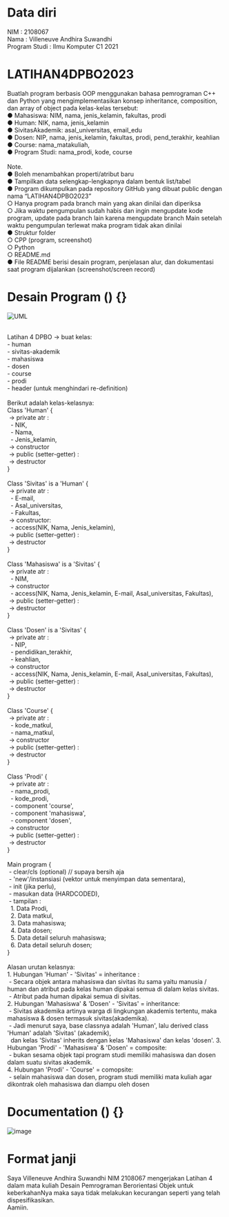 # Data diri
NIM               : 2108067<br />
Nama              : Villeneuve Andhira Suwandhi<br />
Program Studi     : Ilmu Komputer C1 2021<br />

# LATIHAN4DPBO2023
Buatlah program berbasis OOP menggunakan bahasa pemrograman C++ dan
Python yang mengimplementasikan konsep inheritance, composition, dan array of
object pada kelas-kelas tersebut:
<br />
●  Mahasiswa: NIM, nama, jenis_kelamin, fakultas, prodi<br />
● Human: NIK, nama, jenis_kelamin<br />
● SivitasAkademik: asal_universitas, email_edu<br />
● Dosen: NIP, nama, jenis_kelamin, fakultas, prodi, pend_terakhir, keahlian<br />
● Course: nama_matakuliah,<br />
● Program Studi: nama_prodi, kode, course<br />
<br />
Note.<br />
● Boleh menambahkan properti/atribut baru<br />
● Tampilkan data selengkap-lengkapnya dalam bentuk list/tabel<br />
● Program dikumpulkan pada repository GitHub yang dibuat public dengan nama
“LATIHAN4DPBO2023”<br />
○ Hanya program pada branch main yang akan dinilai dan diperiksa<br />
○ Jika waktu pengumpulan sudah habis dan ingin mengupdate kode program,
update pada branch lain karena mengupdate branch Main setelah waktu
pengumpulan terlewat maka program tidak akan dinilai<br />
● Struktur folder<br />
○ CPP (program, screenshot)<br />
○ Python<br />
○ README.md<br />
● File README berisi desain program, penjelasan alur, dan dokumentasi saat
program dijalankan (screenshot/screen record)<br />

# Desain Program () {}

![UML](https://user-images.githubusercontent.com/101118033/224547686-30ebeaab-4530-4c26-8c93-781eab519306.png)

<br />
Latihan 4 DPBO -> buat kelas:<br />
- human<br />
- sivitas-akademik<br />
- mahasiswa<br />
- dosen<br />
- course<br />
- prodi<br />
- header (untuk menghindari re-definition)<br />
<br />
Berikut adalah kelas-kelasnya:<br />
Class 'Human' {<br />
      &nbsp;-> private atr :<br />
            &nbsp;&nbsp;- NIK,<br />
            &nbsp;&nbsp;- Nama,<br />
            &nbsp;&nbsp;- Jenis_kelamin,<br />
      &nbsp;-> constructor<br />
      &nbsp;-> public (setter-getter) :<br />
      &nbsp;-> destructor<br />
}<br />
<br />
Class 'Sivitas' is a 'Human' {<br />
      &nbsp;-> private atr :<br />
            &nbsp;&nbsp;- E-mail,<br />
            &nbsp;&nbsp;- Asal_universitas,<br />
            &nbsp;&nbsp;- Fakultas,<br />
      &nbsp;-> constructor:<br />
            &nbsp;&nbsp;- access(NIK, Nama, Jenis_kelamin),<br />
      &nbsp;-> public (setter-getter) :<br />
      &nbsp;-> destructor<br />
}<br />
<br />
Class 'Mahasiswa' is a 'Sivitas' {<br />
      &nbsp;-> private atr :<br />
            &nbsp;&nbsp;- NIM,<br />
      &nbsp;-> constructor<br />
            &nbsp;&nbsp;- access(NIK, Nama, Jenis_kelamin, E-mail, Asal_universitas, Fakultas),<br />
      &nbsp;-> public (setter-getter) :<br />
      &nbsp;-> destructor<br />
}<br />
<br />
Class 'Dosen' is a 'Sivitas' {<br />
      &nbsp;-> private atr :<br />
            &nbsp;&nbsp;- NIP,<br />
            &nbsp;&nbsp;- pendidikan_terakhir,<br />
            &nbsp;&nbsp;- keahlian,<br />
      &nbsp;-> constructor<br />
            &nbsp;&nbsp;- access(NIK, Nama, Jenis_kelamin, E-mail, Asal_universitas, Fakultas),<br />
      &nbsp;-> public (setter-getter) :<br />
      &nbsp;-> destructor<br />
}<br />
<br />
Class 'Course' {<br />
      &nbsp;-> private atr :<br />
            &nbsp;&nbsp;- kode_matkul,<br />
            &nbsp;&nbsp;- nama_matkul,<br />
      &nbsp;-> constructor<br />
      &nbsp;-> public (setter-getter) :<br />
      &nbsp;-> destructor<br />
}<br />
<br />
Class 'Prodi' {<br />
      &nbsp;-> private atr :<br />
            &nbsp;&nbsp;- nama_prodi,<br />
            &nbsp;&nbsp;- kode_prodi,<br />
            &nbsp;&nbsp;- component 'course',<br />
            &nbsp;&nbsp;- component 'mahasiswa',<br />
            &nbsp;&nbsp;- component 'dosen',<br />
      &nbsp;-> constructor<br />
      &nbsp;-> public (setter-getter) :<br />
      &nbsp;-> destructor<br />
}<br />
<br />
Main program {<br />
      &nbsp;- clear/cls (optional) // supaya bersih aja<br />
      &nbsp;- 'new'/instansiasi (vektor untuk menyimpan data sementara),<br />
      &nbsp;- init (jika perlu),<br />
      &nbsp;- masukan data (HARDCODED),<br />
      &nbsp;- tampilan :<br />
            &nbsp;&nbsp;1. Data Prodi,<br />
            &nbsp;&nbsp;2. Data matkul,<br />
            &nbsp;&nbsp;3. Data mahasiswa;<br />
            &nbsp;&nbsp;4. Data dosen;<br />
            &nbsp;&nbsp;5. Data detail seluruh mahasiswa;<br />
            &nbsp;&nbsp;6. Data detail seluruh dosen;<br />
}<br />
<br />
Alasan urutan kelasnya:<br />
1. Hubungan 'Human' - 'Sivitas' = inheritance :<br />
      &nbsp;- Secara objek antara mahasiswa dan sivitas itu sama yaitu manusia / human dan atribut pada kelas human dipakai semua di dalam kelas sivitas.<br />
      &nbsp;- Atribut pada human dipakai semua di sivitas.<br />
2. Hubungan 'Mahasiswa' & 'Dosen' - 'Sivitas' = inheritance:<br />
      &nbsp;- Sivitas akademika artinya warga di lingkungan akademis tertentu, maka mahasiswa & dosen termasuk sivitas(akademika).<br />
      &nbsp;- Jadi menurut saya, base classnya adalah 'Human', lalu derived class 'Human' adalah 'Sivitas' (akademik),<br />
      &nbsp;&nbsp;dan kelas 'Sivitas' inherits dengan kelas 'Mahasiswa' dan kelas 'dosen'.
3. Hubungan 'Prodi' - 'Mahasiswa' & 'Dosen' = composite:<br />
      &nbsp;- bukan sesama objek tapi program studi memiliki mahasiswa dan dosen dalam suatu sivitas akademik.<br />
4. Hubungan 'Prodi' - 'Course' = comopsite:<br />
      &nbsp;- selain mahasiswa dan dosen, program studi memiliki mata kuliah agar dikontrak oleh mahasiswa dan diampu oleh dosen<br />

# Documentation () {}

![image](https://user-images.githubusercontent.com/101118033/224548317-16bd7c86-8d75-4ef0-80bd-39db48c29638.png)

# Format janji
Saya Villeneuve Andhira Suwandhi NIM 2108067 mengerjakan Latihan 4<br />
dalam mata kuliah Desain Pemrograman Berorientasi Objek untuk keberkahanNya maka saya tidak melakukan kecurangan seperti yang telah dispesifikasikan.<br />
Aamiin.<br />
